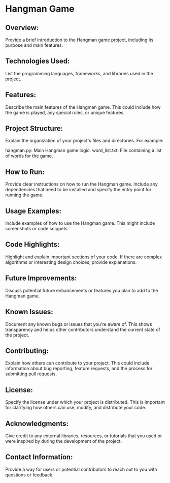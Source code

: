 # Hangman Game
## Overview:
Provide a brief introduction to the Hangman game project, including its purpose and main features.

## Technologies Used:
List the programming languages, frameworks, and libraries used in the project.

## Features:
Describe the main features of the Hangman game. This could include how the game is played, any special rules, or unique features.

## Project Structure:
Explain the organization of your project's files and directories. For example:

hangman.py: Main Hangman game logic.
word_list.txt: File containing a list of words for the game.
## How to Run:
Provide clear instructions on how to run the Hangman game. Include any dependencies that need to be installed and specify the entry point for running the game.

## Usage Examples:
Include examples of how to use the Hangman game. This might include screenshots or code snippets.

## Code Highlights:
Highlight and explain important sections of your code. If there are complex algorithms or interesting design choices, provide explanations.

## Future Improvements:
Discuss potential future enhancements or features you plan to add to the Hangman game.

## Known Issues:
Document any known bugs or issues that you're aware of. This shows transparency and helps other contributors understand the current state of the project.

## Contributing:
Explain how others can contribute to your project. This could include information about bug reporting, feature requests, and the process for submitting pull requests.

## License:
Specify the license under which your project is distributed. This is important for clarifying how others can use, modify, and distribute your code.

## Acknowledgments:
Give credit to any external libraries, resources, or tutorials that you used or were inspired by during the development of the project.

## Contact Information:
Provide a way for users or potential contributors to reach out to you with questions or feedback.
